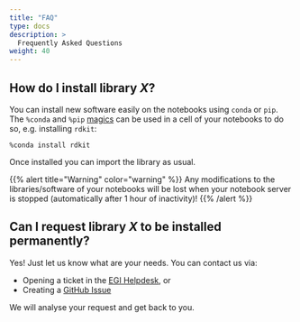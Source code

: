 ```yaml
---
title: "FAQ"
type: docs
description: >
  Frequently Asked Questions
weight: 40
---
```


## How do I install library _X_?

You can install new software easily on the notebooks using `conda` or `pip`. The
`%conda` and `%pip`
[magics](https://ipython.readthedocs.io/en/stable/interactive/magics.html#magic-conda)
can be used in a cell of your notebooks to do so, e.g. installing `rdkit`:

```{.pycon}
%conda install rdkit
```

Once installed you can import the library as usual.

{{% alert title="Warning" color="warning" %}} Any modifications to the
libraries/software of your notebooks will be lost when your notebook server is
stopped (automatically after 1 hour of inactivity)! {{% /alert %}}

## Can I request library _X_ to be installed permanently?

Yes! Just let us know what are your needs. You can contact us via:

- Opening a ticket in the [EGI Helpdesk](https://ggus.eu), or
- Creating a [GitHub Issue](https://github.com/EGI-Federation/notebooks/issues)

We will analyse your request and get back to you.
